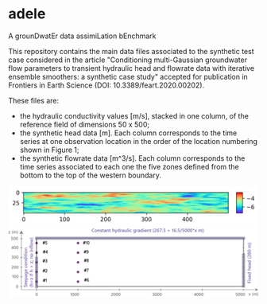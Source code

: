# adele
A grounDwatEr data assimiLation bEnchmark

This repository contains the main data files associated to the synthetic test case considered in the article "Conditioning multi-Gaussian groundwater flow parameters to transient hydraulic head and flowrate data with iterative ensemble smoothers: a synthetic case study" accepted for publication in Frontiers in Earth Science (DOI: 10.3389/feart.2020.00202). 

These files are:
- the hydraulic conductivity values [m/s], stacked in one column, of the reference field of dimensions 50 x 500; 
- the synthetic head data [m]. Each column corresponds to the time series at one observation location in the order of the
location numbering shown in Figure 1;
- the synthetic flowrate data [m^3/s]. Each column corresponds to the time series associated to each one the five zones 
defined from the bottom to the top of the western boundary.

![Alt text](refField_logK_50x500.png?raw=true "Reference log K field")
![Alt text](figure1.png?raw=true "Figure 1")
